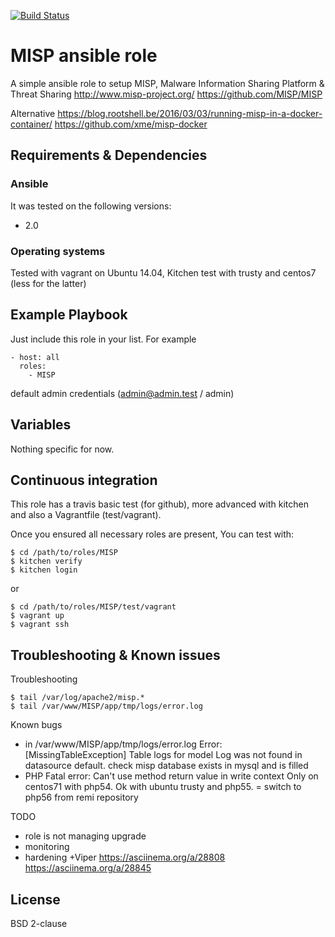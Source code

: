 [![Build Status](https://travis-ci.org/juju4/ansible-MISP.svg?branch=master)](https://travis-ci.org/juju4/ansible-MISP)
# MISP ansible role

A simple ansible role to setup MISP, Malware Information Sharing Platform & Threat Sharing
http://www.misp-project.org/
https://github.com/MISP/MISP

Alternative
https://blog.rootshell.be/2016/03/03/running-misp-in-a-docker-container/
https://github.com/xme/misp-docker

## Requirements & Dependencies

### Ansible
It was tested on the following versions:
 * 2.0

### Operating systems

Tested with vagrant on Ubuntu 14.04, Kitchen test with trusty and centos7 (less for the latter)

## Example Playbook

Just include this role in your list.
For example

```
- host: all
  roles:
    - MISP
```

default admin credentials (admin@admin.test / admin)

## Variables

Nothing specific for now.

## Continuous integration

This role has a travis basic test (for github), more advanced with kitchen and also a Vagrantfile (test/vagrant).

Once you ensured all necessary roles are present, You can test with:
```
$ cd /path/to/roles/MISP
$ kitchen verify
$ kitchen login
```
or
```
$ cd /path/to/roles/MISP/test/vagrant
$ vagrant up
$ vagrant ssh
```

## Troubleshooting & Known issues

Troubleshooting
```
$ tail /var/log/apache2/misp.*
$ tail /var/www/MISP/app/tmp/logs/error.log
```

Known bugs
* in /var/www/MISP/app/tmp/logs/error.log
Error: [MissingTableException] Table logs for model Log was not found in datasource default.
check misp database exists in mysql and is filled
* PHP Fatal error:  Can't use method return value in write context
Only on centos71 with php54. Ok with ubuntu trusty and php55.
= switch to php56 from remi repository

TODO
* role is not managing upgrade
* monitoring
* hardening
+Viper
https://asciinema.org/a/28808
https://asciinema.org/a/28845

## License

BSD 2-clause


